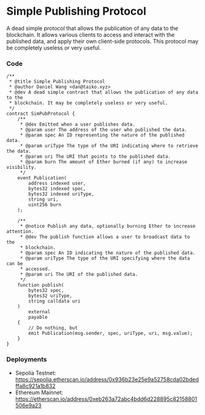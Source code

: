 # Simple Publishing Protocol

A dead simple protocol that allows the publication of any data to the blockchain. It allows various clients to access and interact with the published data, and apply their own client-side protocols. This protocol may be completely useless or very useful.

### Code

```solidity
/**
 * @title Simple Publishing Protocol
 * @author Daniel Wang <dan@taiko.xyz>
 * @dev A dead simple contract that allows the publication of any data to the
 * blockchain. It may be completely useless or very useful.
 */
contract SimPubProtocol {
    /**
     * @dev Emitted when a user publishes data.
     * @param user The address of the user who published the data.
     * @param spec An ID representing the nature of the published data.
     * @param uriType The type of the URI indicating where to retrieve the data.
     * @param uri The URI that points to the published data.
     * @param burn The amount of Ether burned (if any) to increase visibility.
     */
    event Publication(
        address indexed user,
        bytes32 indexed spec,
        bytes32 indexed uriType,
        string uri,
        uint256 burn
    );

    /**
     * @notice Publish any data, optionally burning Ether to increase attention.
     * @dev The publish function allows a user to broadcast data to the
     * blockchain.
     * @param spec An ID indicating the nature of the published data.
     * @param uriType The type of the URI specifying where the data can be
     * accessed.
     * @param uri The URI of the published data.
     */
    function publish(
        bytes32 spec,
        bytes32 uriType,
        string calldata uri
    )
        external
        payable
    {
        // Do nothing, but
        emit Publication(msg.sender, spec, uriType, uri, msg.value);
    }
}
```

### Deployments

- Sepolia Testnet: https://sepolia.etherscan.io/address/0x936b23e25e9a52758cda02bdedffa8c921a1b832
- Ethereum Mainnet: https://etherscan.io/address/0xeb263a72abc4bdd6d228895c82158801506e9a23
